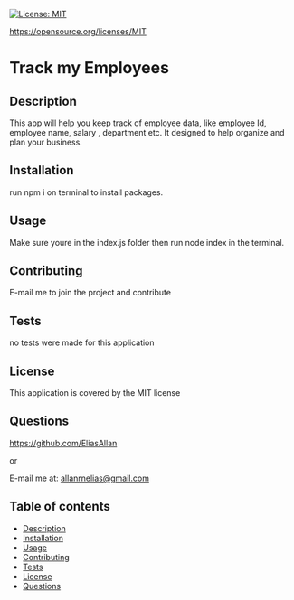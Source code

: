 [![License: MIT](https://img.shields.io/badge/License-MIT-yellow.svg)](https://opensource.org/licenses/MIT)

https://opensource.org/licenses/MIT

# Track my Employees

## Description 
This app will help you keep track of employee data, like employee Id, employee name, salary , department etc. It designed to help organize and plan your business.

## Installation  
run npm i on terminal to install packages.

## Usage  
Make sure youre in the index.js folder then run node index in the terminal.

## Contributing 
E-mail me to join the project and contribute

## Tests
no tests were made for this application

## License
This application is covered by the MIT license

## Questions
https://github.com/EliasAllan

or

E-mail me at: allanrnelias@gmail.com

## Table of contents
- [Description](#description)
- [Installation](#installation)
- [Usage](#usage)
- [Contributing](#contributing)
- [Tests](#tests)
- [License](#license)
- [Questions](#questions)
